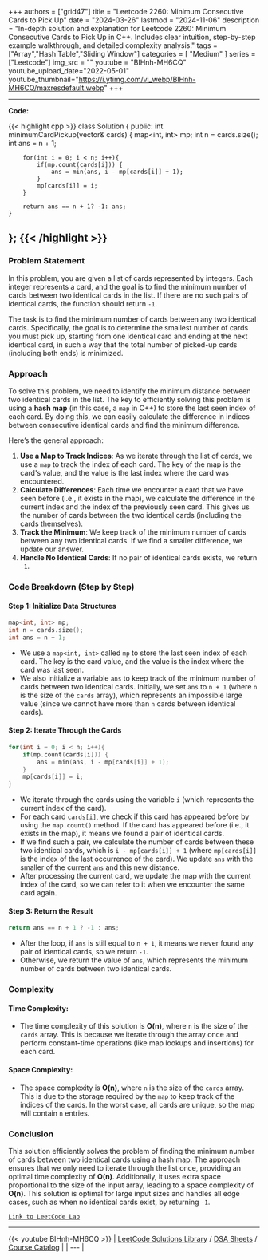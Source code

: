 
+++
authors = ["grid47"]
title = "Leetcode 2260: Minimum Consecutive Cards to Pick Up"
date = "2024-03-26"
lastmod = "2024-11-06"
description = "In-depth solution and explanation for Leetcode 2260: Minimum Consecutive Cards to Pick Up in C++. Includes clear intuition, step-by-step example walkthrough, and detailed complexity analysis."
tags = ["Array","Hash Table","Sliding Window"]
categories = [
    "Medium"
]
series = ["Leetcode"]
img_src = ""
youtube = "BIHnh-MH6CQ"
youtube_upload_date="2022-05-01"
youtube_thumbnail="https://i.ytimg.com/vi_webp/BIHnh-MH6CQ/maxresdefault.webp"
+++



---
**Code:**

{{< highlight cpp >}}
class Solution {
public:
    int minimumCardPickup(vector<int>& cards) {
        map<int, int> mp;
        int n = cards.size();
        int ans = n + 1;
        
        for(int i = 0; i < n; i++){
            if(mp.count(cards[i])) {
                ans = min(ans, i - mp[cards[i]] + 1);
            }
            mp[cards[i]] = i;            
        }
        
        return ans == n + 1? -1: ans;
    }
};
{{< /highlight >}}
---

### Problem Statement

In this problem, you are given a list of cards represented by integers. Each integer represents a card, and the goal is to find the minimum number of cards between two identical cards in the list. If there are no such pairs of identical cards, the function should return `-1`.

The task is to find the minimum number of cards between any two identical cards. Specifically, the goal is to determine the smallest number of cards you must pick up, starting from one identical card and ending at the next identical card, in such a way that the total number of picked-up cards (including both ends) is minimized.

### Approach

To solve this problem, we need to identify the minimum distance between two identical cards in the list. The key to efficiently solving this problem is using a **hash map** (in this case, a `map` in C++) to store the last seen index of each card. By doing this, we can easily calculate the difference in indices between consecutive identical cards and find the minimum difference.

Here’s the general approach:
1. **Use a Map to Track Indices**: As we iterate through the list of cards, we use a `map` to track the index of each card. The key of the map is the card's value, and the value is the last index where the card was encountered.
2. **Calculate Differences**: Each time we encounter a card that we have seen before (i.e., it exists in the map), we calculate the difference in the current index and the index of the previously seen card. This gives us the number of cards between the two identical cards (including the cards themselves).
3. **Track the Minimum**: We keep track of the minimum number of cards between any two identical cards. If we find a smaller difference, we update our answer.
4. **Handle No Identical Cards**: If no pair of identical cards exists, we return `-1`.

### Code Breakdown (Step by Step)

#### Step 1: Initialize Data Structures
```cpp
map<int, int> mp;
int n = cards.size();
int ans = n + 1;
```
- We use a `map<int, int>` called `mp` to store the last seen index of each card. The key is the card value, and the value is the index where the card was last seen.
- We also initialize a variable `ans` to keep track of the minimum number of cards between two identical cards. Initially, we set `ans` to `n + 1` (where `n` is the size of the `cards` array), which represents an impossible large value (since we cannot have more than `n` cards between identical cards).

#### Step 2: Iterate Through the Cards
```cpp
for(int i = 0; i < n; i++){
    if(mp.count(cards[i])) {
        ans = min(ans, i - mp[cards[i]] + 1);
    }
    mp[cards[i]] = i;            
}
```
- We iterate through the cards using the variable `i` (which represents the current index of the card).
- For each card `cards[i]`, we check if this card has appeared before by using the `map.count()` method. If the card has appeared before (i.e., it exists in the map), it means we found a pair of identical cards.
- If we find such a pair, we calculate the number of cards between these two identical cards, which is `i - mp[cards[i]] + 1` (where `mp[cards[i]]` is the index of the last occurrence of the card). We update `ans` with the smaller of the current `ans` and this new distance.
- After processing the current card, we update the map with the current index of the card, so we can refer to it when we encounter the same card again.

#### Step 3: Return the Result
```cpp
return ans == n + 1 ? -1 : ans;
```
- After the loop, if `ans` is still equal to `n + 1`, it means we never found any pair of identical cards, so we return `-1`.
- Otherwise, we return the value of `ans`, which represents the minimum number of cards between two identical cards.

### Complexity

#### Time Complexity:
- The time complexity of this solution is **O(n)**, where `n` is the size of the `cards` array. This is because we iterate through the array once and perform constant-time operations (like map lookups and insertions) for each card.

#### Space Complexity:
- The space complexity is **O(n)**, where `n` is the size of the `cards` array. This is due to the storage required by the `map` to keep track of the indices of the cards. In the worst case, all cards are unique, so the map will contain `n` entries.

### Conclusion

This solution efficiently solves the problem of finding the minimum number of cards between two identical cards using a hash map. The approach ensures that we only need to iterate through the list once, providing an optimal time complexity of **O(n)**. Additionally, it uses extra space proportional to the size of the input array, leading to a space complexity of **O(n)**. This solution is optimal for large input sizes and handles all edge cases, such as when no identical cards exist, by returning `-1`.

[`Link to LeetCode Lab`](https://leetcode.com/problems/minimum-consecutive-cards-to-pick-up/description/)

---
{{< youtube BIHnh-MH6CQ >}}
| [LeetCode Solutions Library](https://grid47.xyz/leetcode/) / [DSA Sheets](https://grid47.xyz/sheets/) / [Course Catalog](https://grid47.xyz/courses/) |
| --- |
